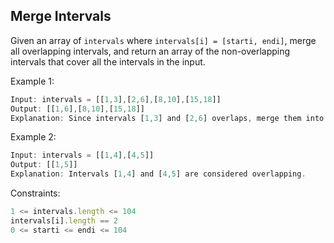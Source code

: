 ## Merge Intervals


Given an array of `intervals` where `intervals[i] = [starti, endi]`, merge all overlapping intervals, and return an array of the non-overlapping intervals that cover all the intervals in the input.

 

Example 1:
```JavaScript
Input: intervals = [[1,3],[2,6],[8,10],[15,18]]
Output: [[1,6],[8,10],[15,18]]
Explanation: Since intervals [1,3] and [2,6] overlaps, merge them into [1,6].
```
Example 2:
```JavaScript
Input: intervals = [[1,4],[4,5]]
Output: [[1,5]]
Explanation: Intervals [1,4] and [4,5] are considered overlapping.
``` 

Constraints:
```JavaScript
1 <= intervals.length <= 104
intervals[i].length == 2
0 <= starti <= endi <= 104
```